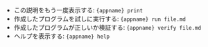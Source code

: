 - この説明をもう一度表示する: `{appname} print`
- 作成したプログラムを試しに実行する: `{appname} run file.md`
- 作成したプログラムが正しいか検証する: `{appname} verify file.md`
- ヘルプを表示する: `{appname} help`
